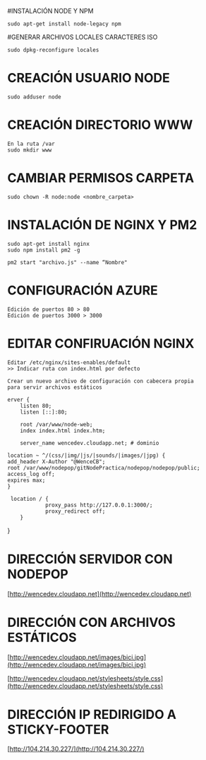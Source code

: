 #INSTALACIÓN NODE Y NPM

	sudo apt-get install node-legacy npm
	
#GENERAR ARCHIVOS LOCALES CARACTERES ISO

	sudo dpkg-reconfigure locales
	
# CREACIÓN USUARIO NODE

	sudo adduser node

# CREACIÓN DIRECTORIO WWW

	En la ruta /var
	sudo mkdir www
	
# CAMBIAR PERMISOS CARPETA

	sudo chown -R node:node <nombre_carpeta>
	
# INSTALACIÓN DE NGINX Y PM2

	sudo apt-get install nginx
	sudo npm install pm2 -g
	
	pm2 start "archivo.js" --name “Nombre"
	
# CONFIGURACIÓN AZURE

	Edición de puertos 80 > 80
	Edición de puertos 3000 > 3000
	
# EDITAR CONFIRUACIÓN NGINX

	Editar /etc/nginx/sites-enables/default
	>> Indicar ruta con index.html por defecto
	
	Crear un nuevo archivo de configuración con cabecera propia
	para servir archivos estáticos
	
	erver {
        listen 80;
        listen [::]:80;

        root /var/www/node-web;
        index index.html index.htm;

        server_name wencedev.cloudapp.net; # dominio

	location ~ ^/(css/|img/|js/|sounds/|images/|jpg) {
	add_header X-Author "@WenceCB";
  	root /var/www/nodepop/gitNodePractica/nodepop/nodepop/public;
  	access_log off;
  	expires max;
	}

	 location / {
                proxy_pass http://127.0.0.1:3000/;
                proxy_redirect off;
        }
}

# DIRECCIÓN SERVIDOR CON NODEPOP

[http://wencedev.cloudapp.net](http://wencedev.cloudapp.net)

# DIRECCIÓN CON ARCHIVOS ESTÁTICOS

[http://wencedev.cloudapp.net/images/bici.jpg](http://wencedev.cloudapp.net/images/bici.jpg)

[http://wencedev.cloudapp.net/stylesheets/style.css](http://wencedev.cloudapp.net/stylesheets/style.css)

# DIRECCIÓN IP REDIRIGIDO A STICKY-FOOTER

[http://104.214.30.227/](http://104.214.30.227/)
